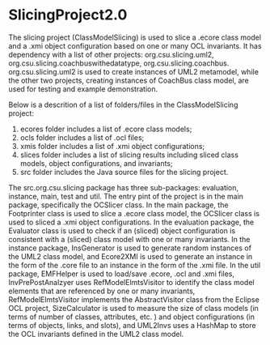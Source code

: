 SlicingProject2.0
=================
The slicing project (ClassModelSlicing) is used to slice a .ecore class model and a .xmi object configuration based on one or many OCL invariants.
It has dependency with a list of other projects: org.csu.slicing.uml2, org.csu.slicing.coachbuswithedatatype, org.csu.slicing.coachbus. 
org.csu.slicing.uml2 is used to create instances of UML2 metamodel, while the other two projects, creating instances of CoachBus class model, are used for testing and example demonstration. 

Below is a descrition of a list of folders/files in the ClassModelSlicing project:
1. ecores folder includes a list of .ecore class models; 
2. ocls folder includes a list of .ocl files; 
3. xmis folder includes a list of .xmi object configurations; 
4. slices folder includes a list of slicing results including sliced class models, object configurations, and invariants; 
5. src folder includes the Java source files for the slicing project. 

The src.org.csu.slicing package has three sub-packages: evaluation, instance, main, test and util. 
The entry pint of the project is in the main package, specifically the OCSlicer class. 
In the main package, the Footprinter class is used to slice a .ecore class model, 
the OCSlicer class is used to sliced a .xmi object configurations.
In the evaluation package, the Evaluator class is used to check if an (sliced) object configuration is 
consistent with a (sliced) class model with one or many invariants. 
In the instance package, InsGenerator is used to generate random instances of the UML2 class model, and 
Ecore2XMI is used to generate an instance in the form of the .core file to an instance in the form of the .xmi file.
In the util package, EMFHelper is used to load/save .ecore, .ocl and .xmi files, 
InvPrePostAnalzyer uses RefModelElmtsVisitor to identify the class model elements that are referenced 
by one or many invariants, RefModelElmtsVisitor implements the AbstractVisitor class from the Eclipse 
OCL project, SizeCalculator is used to measure the size of class models (in terms of number of classes, 
attributes, etc. ) and object configurations (in terms of objects, links, and slots), 
and UML2Invs uses a HashMap to store the OCL invariants defined in the UML2 class model.
